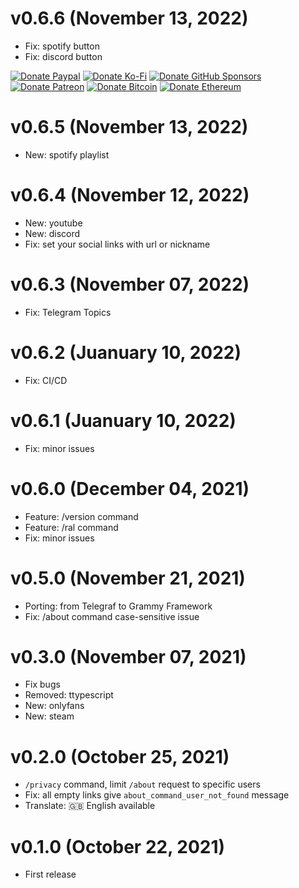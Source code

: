 # v0.6.6 (November 13, 2022)

-   Fix: spotify button
-   Fix: discord button

<!-- all-shields/sponsors-badges:START -->

[![Donate Paypal](https://img.shields.io/badge/donate-paypal-005EA6.svg?style=for-the-badge&logo=paypal)](https://www.paypal.me/ptkdev) [![Donate Ko-Fi](https://img.shields.io/badge/donate-ko--fi-29abe0.svg?style=for-the-badge&logo=ko-fi)](https://ko-fi.com/ptkdev) [![Donate GitHub Sponsors](https://img.shields.io/badge/donate-sponsors-ea4aaa.svg?style=for-the-badge&logo=github)](https://github.com/sponsors/ptkdev) [![Donate Patreon](https://img.shields.io/badge/donate-patreon-F87668.svg?style=for-the-badge&logo=patreon)](https://www.patreon.com/join/ptkdev) [![Donate Bitcoin](https://img.shields.io/badge/BTC-35jQmZCy4nsxoMM3QPFrnZePDVhdKaHMRH-E38B29.svg?style=flat-square&logo=bitcoin)](https://ptk.dev/img/icons/menu/bitcoin_wallet.png) [![Donate Ethereum](https://img.shields.io/badge/ETH-0x8b8171661bEb032828e82baBb0B5B98Ba8fBEBFc-4E8EE9.svg?style=flat-square&logo=ethereum)](https://ptk.dev/img/icons/menu/ethereum_wallet.png)

<!-- all-shields/sponsors-badges:END -->

# v0.6.5 (November 13, 2022)

-   New: spotify playlist

# v0.6.4 (November 12, 2022)

-   New: youtube
-   New: discord
-   Fix: set your social links with url or nickname

# v0.6.3 (November 07, 2022)

-   Fix: Telegram Topics

# v0.6.2 (Juanuary 10, 2022)

-   Fix: CI/CD

# v0.6.1 (Juanuary 10, 2022)

-   Fix: minor issues

# v0.6.0 (December 04, 2021)

-   Feature: /version command
-   Feature: /ral command
-   Fix: minor issues

# v0.5.0 (November 21, 2021)

-   Porting: from Telegraf to Grammy Framework
-   Fix: /about command case-sensitive issue

# v0.3.0 (November 07, 2021)

-   Fix bugs
-   Removed: ttypescript
-   New: onlyfans
-   New: steam

# v0.2.0 (October 25, 2021)

-   `/privacy` command, limit `/about` request to specific users
-   Fix: all empty links give `about_command_user_not_found` message
-   Translate: 🇬🇧 English available

# v0.1.0 (October 22, 2021)

-   First release
